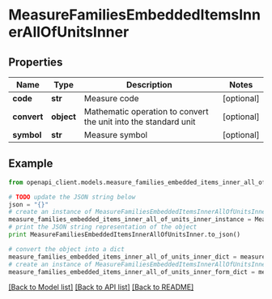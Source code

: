# MeasureFamiliesEmbeddedItemsInnerAllOfUnitsInner


## Properties
Name | Type | Description | Notes
------------ | ------------- | ------------- | -------------
**code** | **str** | Measure code | [optional] 
**convert** | **object** | Mathematic operation to convert the unit into the standard unit | [optional] 
**symbol** | **str** | Measure symbol | [optional] 

## Example

```python
from openapi_client.models.measure_families_embedded_items_inner_all_of_units_inner import MeasureFamiliesEmbeddedItemsInnerAllOfUnitsInner

# TODO update the JSON string below
json = "{}"
# create an instance of MeasureFamiliesEmbeddedItemsInnerAllOfUnitsInner from a JSON string
measure_families_embedded_items_inner_all_of_units_inner_instance = MeasureFamiliesEmbeddedItemsInnerAllOfUnitsInner.from_json(json)
# print the JSON string representation of the object
print MeasureFamiliesEmbeddedItemsInnerAllOfUnitsInner.to_json()

# convert the object into a dict
measure_families_embedded_items_inner_all_of_units_inner_dict = measure_families_embedded_items_inner_all_of_units_inner_instance.to_dict()
# create an instance of MeasureFamiliesEmbeddedItemsInnerAllOfUnitsInner from a dict
measure_families_embedded_items_inner_all_of_units_inner_form_dict = measure_families_embedded_items_inner_all_of_units_inner.from_dict(measure_families_embedded_items_inner_all_of_units_inner_dict)
```
[[Back to Model list]](../README.md#documentation-for-models) [[Back to API list]](../README.md#documentation-for-api-endpoints) [[Back to README]](../README.md)


